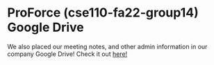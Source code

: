 # ProForce (cse110-fa22-group14) Google Drive

We also placed our meeting notes, and other admin information in our company Google Drive! Check it out [here!](https://drive.google.com/drive/folders/1mZw8Ku2HCkrsp0JQXCVZS0vgXMakKTq4?usp=sharing) 

